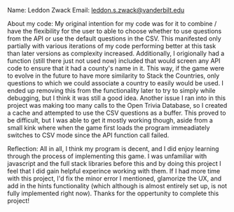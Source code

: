 Name: Leddon Zwack
Email: leddon.s.zwack@vanderbilt.edu

About my code:
My original intention for my code was for it to combine / have the flexibility for the user to able to choose whether to use questions from the API or use the default questions in the CSV. This manifested only partially with various iterations of my code performing better at this task than later versions as complexity increased. Additionally, I origionally had a function (still there just not used now) included that would screen any API code to ensure that it had a county's name in it. This way, if the game were to evolve in the future to have more similarity to Stack the Countries, only questions to which we could associate a country to easily would be used. I ended up removing this from the functionality later to try to simply while debugging, but I think it was still a good idea. Another issue I ran into in this project was making too many calls to the Open Trivia Database, so I created a cache and attempted to use the CSV questions as a buffer. This proved to be difficult, but I was able to get it mostly working though, aside from a small kink where when the game first loads the program immeadiately switches to CSV mode since the API function call failed.

Reflection:
All in all, I think my program is decent, and I did enjoy learning through the process of implementing this game. I was unfamiliar with javascript and the full stack libraries before this and by doing this project I feel that I did gain helpful experince working with them. If I had more time with this project, I'd fix the minor error I mentioned, glamorize the UX, and add in the hints functionality (which although is almost entirely set up, is not fully implemented right now). Thanks for the oppertunity to complete this project!